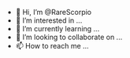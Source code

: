 - 👋 Hi, I’m @RareScorpio
- 👀 I’m interested in ...
- 🌱 I’m currently learning ...
- 💞️ I’m looking to collaborate on ...
- 📫 How to reach me ...

<!---
RareScorpio/RareScorpio is a ✨ special ✨ repository because its `README.md` (this file) appears on your GitHub profile.
You can click the Preview link to take a look at your changes.
--->
